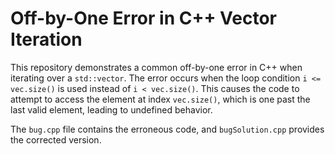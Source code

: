 # Off-by-One Error in C++ Vector Iteration

This repository demonstrates a common off-by-one error in C++ when iterating over a `std::vector`. The error occurs when the loop condition `i <= vec.size()` is used instead of `i < vec.size()`. This causes the code to attempt to access the element at index `vec.size()`, which is one past the last valid element, leading to undefined behavior.

The `bug.cpp` file contains the erroneous code, and `bugSolution.cpp` provides the corrected version.